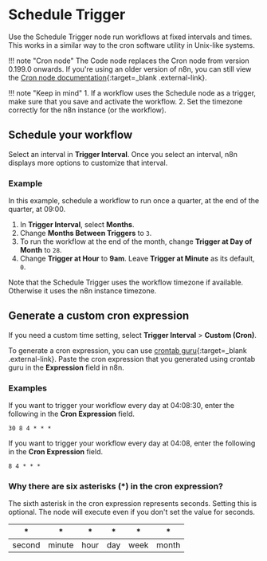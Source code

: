 # Schedule Trigger

Use the Schedule Trigger node run workflows at fixed intervals and times. This works in a similar way to the cron software utility in Unix-like systems.

!!! note "Cron node"
	The Code node replaces the Cron node from version 0.199.0 onwards. If you're using an older version of n8n, you can still view the [Cron node documentation](https://github.com/n8n-io/n8n-docs/blob/67935ad2528e2e30d7984ea917e4af2910a096ec/docs/integrations/builtin/core-nodes/n8n-nodes-base.cron.md){:target=_blank .external-link}.

!!! note "Keep in mind" 
	1. If a workflow uses the Schedule node as a trigger, make sure that you save and activate the workflow. 
	2. Set the timezone correctly for the n8n instance (or the workflow).


## Schedule your workflow

Select an interval in **Trigger Interval**. Once you select an interval, n8n displays more options to customize that interval.

### Example

In this example, schedule a workflow to run once a quarter, at the end of the quarter, at 09:00.

1. In **Trigger Interval**, select **Months**.
2. Change **Months Between Triggers** to `3`.
3. To run the workflow at the end of the month, change **Trigger at Day of Month** to `28`.
4. Change **Trigger at Hour** to **9am**. Leave **Trigger at Minute** as its default, `0`.

Note that the Schedule Trigger uses the workflow timezone if available. Otherwise it uses the n8n instance timezone. 

## Generate a custom cron expression

If you need a custom time setting, select **Trigger Interval** > **Custom (Cron)**.

To generate a cron expression, you can use [crontab guru](https://crontab.guru){:target=_blank .external-link}. Paste the cron expression that you generated using crontab guru in the **Expression** field in n8n.

### Examples

If you want to trigger your workflow every day at 04:08:30, enter the following in the **Cron Expression** field.
```
30 8 4 * * *
```

If you want to trigger your workflow every day at 04:08, enter the following in the **Cron Expression** field.
```
8 4 * * *
```

### Why there are six asterisks (*) in the cron expression?

The sixth asterisk in the cron expression represents seconds. Setting this is optional. The node will execute even if you don't set the value for seconds.

| * | * | * | * | * | * |
|---|---|---|---|---|---|
|second|minute|hour|day|week|month|
